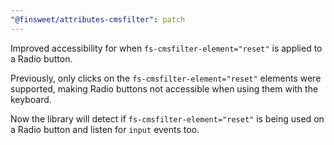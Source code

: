 ```yaml
---
"@finsweet/attributes-cmsfilter": patch
---
```


Improved accessibility for when `fs-cmsfilter-element="reset"` is applied to a Radio button.

Previously, only clicks on the `fs-cmsfilter-element="reset"` elements were supported, making Radio buttons not accessible when using them with the keyboard.

Now the library will detect if `fs-cmsfilter-element="reset"` is being used on a Radio button and listen for `input` events too.
